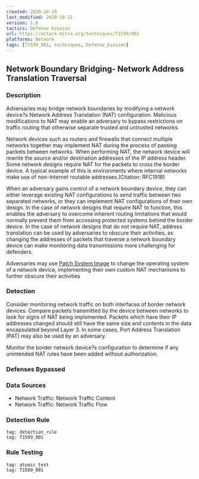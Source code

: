 ```yaml
---
created: 2020-10-19
last_modified: 2020-10-21
version: 1.0
tactics: Defense Evasion
url: https://attack.mitre.org/techniques/T1599/001
platforms: Network
tags: [T1599_001, techniques, Defense_Evasion]
---
```


## Network Boundary Bridging- Network Address Translation Traversal

### Description

Adversaries may bridge network boundaries by modifying a network device?s Network Address Translation (NAT) configuration. Malicious modifications to NAT may enable an adversary to bypass restrictions on traffic routing that otherwise separate trusted and untrusted networks.

Network devices such as routers and firewalls that connect multiple networks together may implement NAT during the process of passing packets between networks. When performing NAT, the network device will rewrite the source and/or destination addresses of the IP address header. Some network designs require NAT for the packets to cross the border device.  A typical example of this is environments where internal networks make use of non-Internet routable addresses.(Citation: RFC1918)

When an adversary gains control of a network boundary device, they can either leverage existing NAT configurations to send traffic between two separated networks, or they can implement NAT configurations of their own design.  In the case of network designs that require NAT to function, this enables the adversary to overcome inherent routing limitations that would normally prevent them from accessing protected systems behind the border device.  In the case of network designs that do not require NAT, address translation can be used by adversaries to obscure their activities, as changing the addresses of packets that traverse a network boundary device can make monitoring data transmissions more challenging for defenders.  

Adversaries may use [Patch System Image](https://attack.mitre.org/techniques/T1601/001) to change the operating system of a network device, implementing their own custom NAT mechanisms to further obscure their activities

### Detection

Consider monitoring network traffic on both interfaces of border network devices.  Compare packets transmitted by the device between networks to look for signs of NAT being implemented.  Packets which have their IP addresses changed should still have the same size and contents in the data encapsulated beyond Layer 3.  In some cases, Port Address Translation (PAT) may also be used by an adversary.

Monitor the border network device?s configuration to determine if any unintended NAT rules have been added without authorization.

### Defenses Bypassed



### Data Sources

  - Network Traffic: Network Traffic Content
  -  Network Traffic: Network Traffic Flow
### Detection Rule

```query
tag: detection_rule
tag: T1599_001
```

### Rule Testing

```query
tag: atomic_test
tag: T1599_001
```
